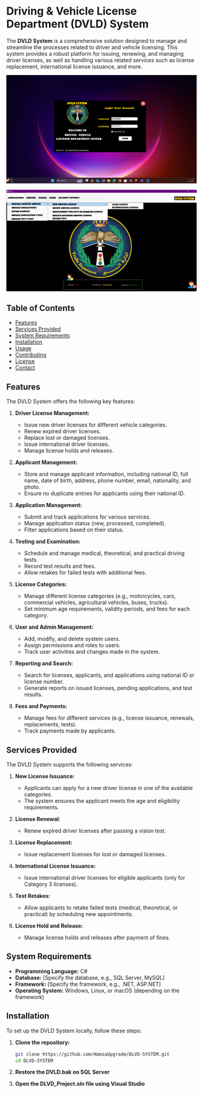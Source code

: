 # Driving & Vehicle License Department (DVLD) System

The **DVLD System** is a comprehensive solution designed to manage and streamline the processes related to driver and vehicle licensing. This system provides a robust platform for issuing, renewing, and managing driver licenses, as well as handling various related services such as license replacement, international license issuance, and more.
     
![Login Interface](DVLD/Resources/login-interface.png)

![Dashboard Interface](DVLD/Resources/dashboard-interface.png)

## Table of Contents

- [Features](#features)
- [Services Provided](#services-provided)
- [System Requirements](#system-requirements)
- [Installation](#installation)
- [Usage](#usage)
- [Contributing](#contributing)
- [License](#license)
- [Contact](#contact)

## Features

The DVLD System offers the following key features:

1. **Driver License Management:**
   - Issue new driver licenses for different vehicle categories.
   - Renew expired driver licenses.
   - Replace lost or damaged licenses.
   - Issue international driver licenses.
   - Manage license holds and releases.

2. **Applicant Management:**
   - Store and manage applicant information, including national ID, full name, date of birth, address, phone number, email, nationality, and photo.
   - Ensure no duplicate entries for applicants using their national ID.

3. **Application Management:**
   - Submit and track applications for various services.
   - Manage application status (new, processed, completed).
   - Filter applications based on their status.

4. **Testing and Examination:**
   - Schedule and manage medical, theoretical, and practical driving tests.
   - Record test results and fees.
   - Allow retakes for failed tests with additional fees.

5. **License Categories:**
   - Manage different license categories (e.g., motorcycles, cars, commercial vehicles, agricultural vehicles, buses, trucks).
   - Set minimum age requirements, validity periods, and fees for each category.

6. **User and Admin Management:**
   - Add, modify, and delete system users.
   - Assign permissions and roles to users.
   - Track user activities and changes made in the system.

7. **Reporting and Search:**
   - Search for licenses, applicants, and applications using national ID or license number.
   - Generate reports on issued licenses, pending applications, and test results.

8. **Fees and Payments:**
   - Manage fees for different services (e.g., license issuance, renewals, replacements, tests).
   - Track payments made by applicants.

## Services Provided

The DVLD System supports the following services:

1. **New License Issuance:**
   - Applicants can apply for a new driver license in one of the available categories.
   - The system ensures the applicant meets the age and eligibility requirements.

2. **License Renewal:**
   - Renew expired driver licenses after passing a vision test.

3. **License Replacement:**
   - Issue replacement licenses for lost or damaged licenses.

4. **International License Issuance:**
   - Issue international driver licenses for eligible applicants (only for Category 3 licenses).

5. **Test Retakes:**
   - Allow applicants to retake failed tests (medical, theoretical, or practical) by scheduling new appointments.

6. **License Hold and Release:**
   - Manage license holds and releases after payment of fines.

## System Requirements

- **Programming Language:** C#
- **Database:** [Specify the database, e.g., SQL Server, MySQL]
- **Framework:** [Specify the framework, e.g., .NET, ASP.NET]
- **Operating System:** Windows, Linux, or macOS (depending on the framework)

## Installation

To set up the DVLD System locally, follow these steps:

1. **Clone the repository:**
   ```bash
   git clone https://github.com/HamzaUpgrade/DLVD-SYSTEM.git
   cd DLVD-SYSTEM
   ```
2. **Restore the DVLD.bak on SQL Server**

3. **Open the DLVD_Project.sln file using Visual Studio**
